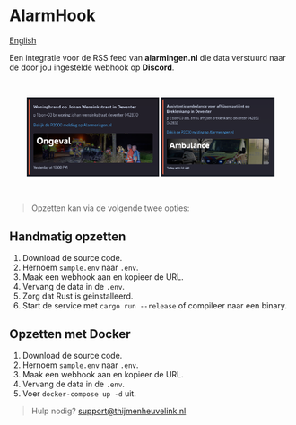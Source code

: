 
# AlarmHook

[English](https://github.com/ThijmenGThN/alarmhook/blob/main/readme.english.md)

Een integratie voor de RSS feed van **alarmingen.nl** die data verstuurd naar de door jou ingestelde webhook op **Discord**.

<br/><div align="center">
  <img width="46.75%" src="assets/previews/ongeval.png">
  <img width="40%" src="assets/previews/ambulance.png">
</div><br/>

> Opzetten kan via de volgende twee opties:

## Handmatig opzetten

1. Download de source code.
2. Hernoem ` sample.env ` naar ` .env `.
3. Maak een webhook aan en kopieer de URL.
4. Vervang de data in de ` .env `.
5. Zorg dat Rust is geinstalleerd.
6. Start de service met ` cargo run --release ` of compileer naar een binary.

## Opzetten met Docker

1. Download de source code.
2. Hernoem ` sample.env ` naar ` .env `.
3. Maak een webhook aan en kopieer de URL.
4. Vervang de data in de ` .env `.
5. Voer `docker-compose up -d` uit.

> Hulp nodig? [support@thijmenheuvelink.nl](mailto:support@thijmenheuvelink.nl)
